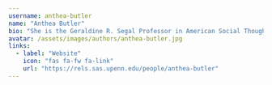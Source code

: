 ```yaml
---
username: anthea-butler
name: "Anthea Butler"
bio: "She is the Geraldine R. Segal Professor in American Social Thought and Chair of Religious Studies at the University of Pennsylvania"
avatar: /assets/images/authors/anthea-butler.jpg
links:
  - label: "Website"
    icon: "fas fa-fw fa-link"
    url: "https://rels.sas.upenn.edu/people/anthea-butler"
---
```

